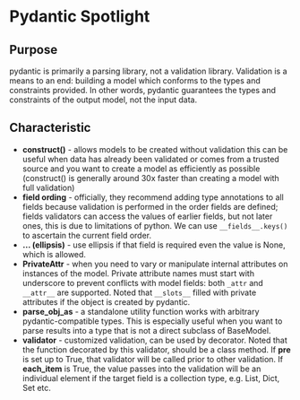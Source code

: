 # Pydantic Spotlight

## Purpose
pydantic is primarily a parsing library, not a validation library. Validation is a means to an end: building a model which conforms to the types and constraints provided. In other words, pydantic guarantees the types and constraints of the output model, not the input data.

## Characteristic
- **construct()** - allows models to be created without validation this can be useful when data has already been validated or comes from a trusted source and you want to create a model as efficiently as possible (construct() is generally around 30x faster than creating a model with full validation)
- **field ording** - officially, they recommend adding type annotations to all fields because validation is performed in the order fields are defined; fields validators can access the values of earlier fields, but not later ones, this is due to limitations of python. We can use `__fields__.keys()` to ascertain the current field order.
- **... (ellipsis)** - use ellipsis if that field is required even the value is None, which is allowed.
- **PrivateAttr** - when you need to vary or manipulate internal attributes on instances of the model. Private attribute names must start with underscore to prevent conflicts with model fields: both `_attr` and `__attr__` are supported. Noted that `__slots__` filled with private attributes if the object is created by pydantic.
- **parse_obj_as** - a standalone utility function works with arbitrary pydantic-compatible types. This is especially useful when you want to parse results into a type that is not a direct subclass of BaseModel.
- **validator** - customized validation, can be used by decorator. Noted that the function decorated by this validator, should be a class method. If **pre** is set up to True, that validator will be called prior to other validation. If **each_item** is True, the value passes into the validation will be an individual element if the target field is a collection type, e.g. List, Dict, Set etc.